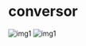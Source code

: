 # conversor

![img1](https://i.imgur.com/PRcsRFC_d.webp?maxwidth=400&shape=thumb&fidelity=medium)
![img1](https://i.imgur.com/uDliS8r_d.webp?maxwidth=400&shape=thumb&fidelity=medium)
